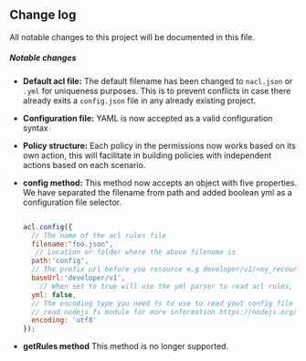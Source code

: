 ## Change log
All notable changes to this project will be documented in this file.

##### Notable changes

- **Default acl file:** The default filename has been changed to `nacl.json` or `.yml` for uniqueness purposes. This is to prevent conflicts in case there already exits a `config.json` file in any already existing project.

- **Configuration file:** YAML is now accepted as a valid configuration syntax

- **Policy structure:** Each policy in the permissions now works based on its own action, this will facilitate in building policies with independent actions based on each scenario.

- **config method:** This method now accepts an object with five properties. We have separated the filename from path and added boolean yml as a configuration file selector.

  ```js

  acl.config({
    // The name of the acl rules file
    filename:"foo.json",
     // Location or folder where the above filename is
    path:'config',
    // The prefix url before you resource e.g developer/v1/<my_recource>
    baseUrl:'developer/v1',
      // When set to true will use the yml parser to read acl rules, the filename should also change to foo.yml
    yml: false,
    // The encoding type you need fs to use to read yout config file
    // read nodejs fs module for more information https://nodejs.org/api/fs.html
    encoding: 'utf8'
  });

  ```
- **getRules method** This method is no longer supported.
